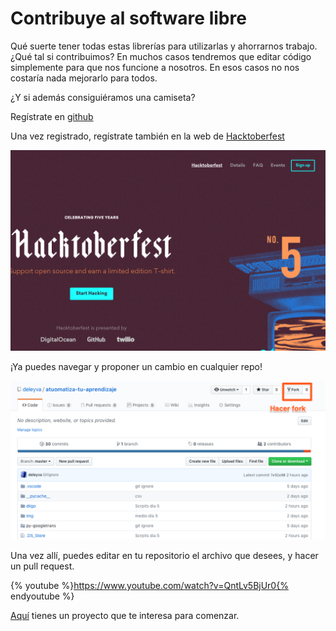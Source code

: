 # Contribuye al software libre

Qué suerte tener todas estas librerías para utilizarlas y ahorrarnos trabajo. ¿Qué tal si contribuimos? En muchos casos tendremos que editar código simplemente para que nos funcione a nosotros. En esos casos no nos costaría nada mejorarlo para todos.

¿Y si además consiguiéramos una camiseta?

Regístrate en [github](https://github.com/)

Una vez registrado, regístrate también en la web de [Hacktoberfest](https://hacktoberfest.digitalocean.com/)

![](img/hacktober.png)

¡Ya puedes navegar y proponer un cambio en cualquier repo!

![](img/fork.png)

Una vez allí, puedes editar en tu repositorio el archivo que desees, y hacer un pull request.

{% youtube %}https://www.youtube.com/watch?v=QntLv5BjUr0{% endyoutube %}

[Aquí](https://github.com/deleyva/atuomatiza-tu-aprendizaje) tienes un proyecto que te interesa para comenzar.